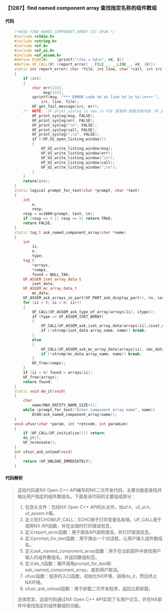 ### 【1287】find named component array 查找指定名称的组件数组

#### 代码

```cpp
    /*HEAD FIND_NAMED_COMPONENT_ARRAY CCC UFUN */  
    #include <stdio.h>  
    #include <string.h>  
    #include <uf.h>  
    #include <uf_ui.h>  
    #include <uf_assem.h>  
    #define ECHO(X)    (printf("\t%s = %d\n", #X, X))  
    #define UF_CALL(X) (report_error( __FILE__, __LINE__, #X, (X)))  
    static int report_error( char *file, int line, char *call, int irc)  
    {  
        if (irc)  
        {  
            char err[133],  
                 msg[133];  
            sprintf(msg, "*** ERROR code %d at line %d in %s:\n+++ ",  
                irc, line, file);  
            UF_get_fail_message(irc, err);  
        /*  NOTE:  UF_print_syslog is new in V18 里海译:根据文档内容，UF_print_syslog是在V18版本中新增的函数，用于打印系统日志消息。具体来说，这个函数会在发送系统日志消息时被调用，并在日志文件中打印出该消息。因此，UF_print_syslog是V18版本新增的用于打印系统日志消息的函数。 */  
            UF_print_syslog(msg, FALSE);  
            UF_print_syslog(err, FALSE);  
            UF_print_syslog("\n", FALSE);  
            UF_print_syslog(call, FALSE);  
            UF_print_syslog(";\n", FALSE);  
            if (!UF_UI_open_listing_window())  
            {  
                UF_UI_write_listing_window(msg);  
                UF_UI_write_listing_window(err);  
                UF_UI_write_listing_window("\n");  
                UF_UI_write_listing_window(call);  
                UF_UI_write_listing_window(";\n");  
            }  
        }  
        return(irc);  
    }  
    static logical prompt_for_text(char *prompt, char *text)  
    {  
        int  
            n,  
            resp;  
        resp = uc1600(prompt, text, &n);  
        if (resp == 3 || resp == 5) return TRUE;  
        return FALSE;  
    }  
    static tag_t ask_named_component_array(char *name)  
    {  
        int  
            ii,  
            n,  
            type;  
        tag_t  
            *arrays,  
            *comps,  
            found = NULL_TAG;  
        UF_ASSEM_iset_array_data_t  
            iset_data;  
        UF_ASSEM_mc_array_data_t  
            mc_data;  
        UF_ASSEM_ask_arrays_in_part(UF_PART_ask_display_part(), &n, &arrays);  
        for (ii = 0; ii < n; ii++)  
        {  
            UF_CALL(UF_ASSEM_ask_type_of_array(arrays[ii], &type));  
            if (type == UF_ASSEM_ISET_ARRAY)  
            {  
                UF_CALL(UF_ASSEM_ask_iset_array_data(arrays[ii],&iset_data,&comps));  
                if (!strcmp(iset_data.array_name, name)) break;  
            }  
            else  
            {  
                UF_CALL(UF_ASSEM_ask_mc_array_data(arrays[ii], &mc_data, &comps));  
                if (!strcmp(mc_data.array_name, name)) break;  
            }  
            UF_free(comps);  
        }  
        if (ii < n) found = arrays[ii];  
        UF_free(arrays);  
        return found;  
    }  
    static void do_it(void)  
    {  
        char  
            name[MAX_ENTITY_NAME_SIZE+1];  
        while (prompt_for_text("Enter component array name", name))  
            ECHO(ask_named_component_array(name));  
    }  
    void ufusr(char *param, int *retcode, int paramLen)  
    {  
        if (UF_CALL(UF_initialize())) return;  
        do_it();  
        UF_terminate();  
    }  
    int ufusr_ask_unload(void)  
    {  
        return (UF_UNLOAD_IMMEDIATELY);  
    }

```

#### 代码解析

> 这段代码是NX Open C++ API编写的NX二次开发代码，主要功能是查找并输出用户指定的组件数组名。下面是该代码的主要组成部分：
>
> 1. 包含头文件：包括NX Open C++ API的头文件，如uf.h、uf_ui.h、uf_assem.h等。
> 2. 定义宏ECHO和UF_CALL：ECHO用于打印变量名和值，UF_CALL用于调用NX API函数，并在出错时打印错误信息。
> 3. 定义report_error函数：用于报告API调用错误，并打印错误信息。
> 4. 定义prompt_for_text函数：用于弹出一个对话框，让用户输入组件数组名。
> 5. 定义ask_named_component_array函数：用于在当前部件中查找用户输入的组件数组名，并返回数组标签。
> 6. 定义do_it函数：循环调用prompt_for_text和ask_named_component_array，直到用户取消。
> 7. ufusr函数：程序的入口函数，初始化NX环境，调用do_it，然后终止NX环境。
> 8. ufusr_ask_unload函数：用于卸载二次开发程序，返回立即卸载。
>
> 总体而言，这段代码通过NX Open C++ API实现了与用户交互，并在NX部件中查找指定的组件数组的功能。
>
